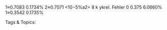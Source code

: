 1≈0.7083 0.1734%
2≈0.7071 <10−5%a2= 8
k ykrel. Fehler
0 0.375 6.0660%
1≈0.3542 0.1735%

   Tags & Topics:
   